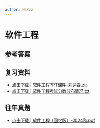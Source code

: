 ```yaml
---
author: HeZzz
---
```


# 软件工程


## 参考答案


## 复习资料

- [点击下载 | 软件工程PPT课件-刘迎春.zip](https://cs-speedrun.github.io/cs-speedrun-documents/%E8%BD%AF%E4%BB%B6%E5%B7%A5%E7%A8%8B/%E5%A4%8D%E4%B9%A0%E8%B5%84%E6%96%99/%E8%BD%AF%E4%BB%B6%E5%B7%A5%E7%A8%8BPPT%E8%AF%BE%E4%BB%B6-%E5%88%98%E8%BF%8E%E6%98%A5.zip)
- [点击下载 | 软件工程考试分数分布情况.txt](https://cs-speedrun.github.io/cs-speedrun-documents/%E8%BD%AF%E4%BB%B6%E5%B7%A5%E7%A8%8B/%E5%A4%8D%E4%B9%A0%E8%B5%84%E6%96%99/%E8%BD%AF%E4%BB%B6%E5%B7%A5%E7%A8%8B%E8%80%83%E8%AF%95%E5%88%86%E6%95%B0%E5%88%86%E5%B8%83%E6%83%85%E5%86%B5.txt)

## 往年真题

- [点击下载 | 软件工程（回忆版）-2024秋.pdf](https://cs-speedrun.github.io/cs-speedrun-documents/%E8%BD%AF%E4%BB%B6%E5%B7%A5%E7%A8%8B/%E5%BE%80%E5%B9%B4%E7%9C%9F%E9%A2%98/%E8%BD%AF%E4%BB%B6%E5%B7%A5%E7%A8%8B%EF%BC%88%E5%9B%9E%E5%BF%86%E7%89%88%EF%BC%89-2024%E7%A7%8B.pdf)